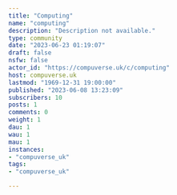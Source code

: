 ```yaml
---
title: "Computing" 
name: "computing"
description: "Description not available."
type: community
date: "2023-06-23 01:19:07"
draft: false
nsfw: false
actor_id: "https://compuverse.uk/c/computing"
host: compuverse.uk
lastmod: "1969-12-31 19:00:00"
published: "2023-06-08 13:23:09"
subscribers: 10
posts: 1
comments: 0
weight: 1
dau: 1
wau: 1
mau: 1
instances:
- "compuverse_uk"
tags: 
- "compuverse_uk"

---
```

